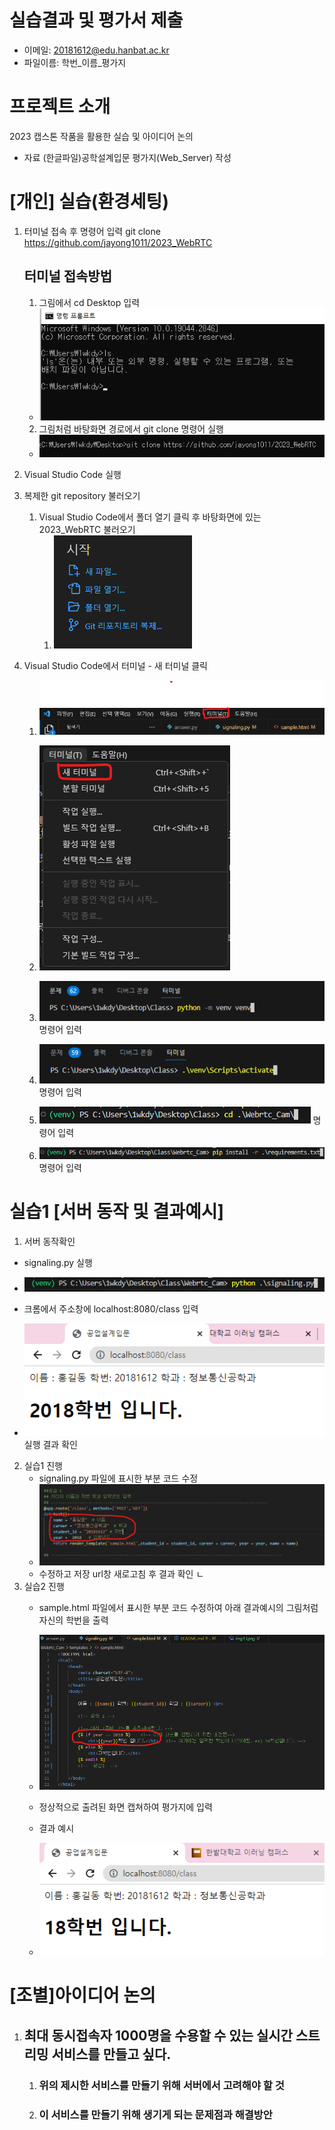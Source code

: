 
# 실습결과 및 평가서 제출
- 이메일: 20181612@edu.hanbat.ac.kr 
- 파일이름: 학번_이름_평가지

# **프로젝트 소개** #
2023 캡스톤 작품을 활용한 실습 및 아이디어 논의
- 자료 (한글파일)공학설계입문 평가지(Web_Server) 작성 


# [개인] 실습(환경세팅) #
1. 터미널 접속 후 명령어 입력 git clone https://github.com/jayong1011/2023_WebRTC  
 
   ## 터미널 접속방법 ##
   1. 그림에서 cd Desktop 입력
    - ![terminal](image/img1.png)


   2. 그림처럼 바탕화면 경로에서 git clone 명령어 실행
    - ![terminal](image/img2.png ) 
   

2. Visual Studio Code 실행
   

3. 복제한 git repository 불러오기
   1. Visual Studio Code에서 폴더 열기 클릭 후 바탕화면에 있는 2023_WebRTC 불러오기 
      1. ![fodler](image/img6.png)
    
   
4. Visual Studio Code에서 터미널 - 새 터미널 클릭
   1. ![terminal](image/img7.png)
   2. ![terminal2](image/img8.png)

   3. ![termainal3](image/img9.png) 명령어 입력
   
   4. ![terminal4](image/img10.png) 명령어 입력
   
   5. ![termainal5](image/img11.png) 명령어 입력

   6. ![terminal](imag/../image/img17.png) 명령어 입력
   

# 실습1 [서버 동작 및 결과예시] #
1. 서버 동작확인

  - signaling.py 실행
  - ![result](image/img13.png) 


  - 크롬에서 주소창에 localhost:8080/class 입력 
  - ![result](image/img12.png) 실행 결과 확인


2. 실습1 진행
   - signaling.py 파일에 표시한 부분 코드 수정
   - ![result](image/img20.png)
   - 수정하고 저장 url창 새로고침 후 결과 확인
  ㄴ
3. 실습2 진행
   - sample.html 파일에서 표시한 부분 코드 수정하여 아래 결과예시의 그림처럼 자신의 학번을 출력
   - ![result](image/img14.png)
   - 정상적으로 출려된 화면 캡쳐하여 평가지에 입력 
  
   - 결과 예시
   - ![reuslt](image/img16.png)
 
# [조별]아이디어 논의 
1. ## 최대 동시접속자 1000명을 수용할 수 있는 실시간 스트리밍 서비스를 만들고 싶다. 
   1. ### 위의 제시한 서비스를 만들기 위해 서버에서 고려해야 할 것
   2. ### 이 서비스를 만들기 위해 생기게 되는 문제점과 해결방안


   